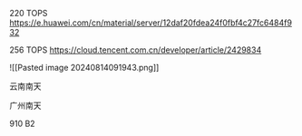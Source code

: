 
220 TOPS
https://e.huawei.com/cn/material/server/12daf20fdea24f0fbf4c27fc6484f932

256 TOPS
https://cloud.tencent.com.cn/developer/article/2429834








![[Pasted image 20240814091943.png]]


云南南天

广州南天




910 B2



